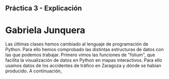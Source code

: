 ## Práctica 3 - Explicación
# Gabriela Junquera

Las últimas clases hemos cambiado al lenguaje de programación de Python. Para ello hemos comprobado las distintas estructuras de datos con las que podemos trabajar.
Primero vimos las funciones de "folium", que facilita la visualización de datos en Python en mapas interactivos. Para ello usamos datos de los accidentes de tráfico en Zaragoza y dónde se habían producido.
A continuación, 
